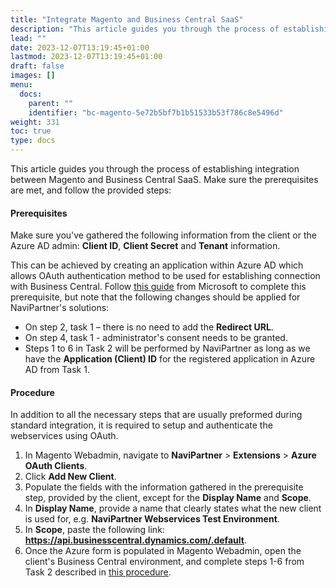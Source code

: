 ```yaml
---
title: "Integrate Magento and Business Central SaaS"
description: "This article guides you through the process of establishing integration between Magento and Business Central SaaS."
lead: ""
date: 2023-12-07T13:19:45+01:00
lastmod: 2023-12-07T13:19:45+01:00
draft: false
images: []
menu:
  docs:
    parent: ""
    identifier: "bc-magento-5e72b5bf7b1b51533b53f786c8e5496d"
weight: 331
toc: true
type: docs
---
```


This article guides you through the process of establishing integration between Magento and Business Central SaaS. Make sure the prerequisites are met, and follow the provided steps:

#### Prerequisites

Make sure you've gathered the following information from the client or the Azure AD admin: **Client ID**, **Client Secret** and **Tenant** information.            



This can be achieved by creating an application within Azure AD which allows OAuth authentication method to be used for establishing connection with Business Central. Follow [<ins>this guide<ins>](https://learn.microsoft.com/en-us/dynamics365/business-central/dev-itpro/administration/automation-apis-using-s2s-authentication) from Microsoft to complete this prerequisite, but note that the following changes should be applied for NaviPartner's solutions:
  - On step 2, task 1 – there is no need to add the **Redirect URL**.
  - On step 4, task 1 - administrator's consent needs to be granted.
  - Steps 1 to 6 in Task 2 will be performed by NaviPartner as long as we have the **Application (Client) ID** for the registered application in Azure AD from Task 1. 

#### Procedure

In addition to all the necessary steps that are usually preformed during standard integration, it is required to setup and authenticate the webservices using OAuth.  

1. In Magento Webadmin, navigate to **NaviPartner** > **Extensions** > **Azure OAuth Clients**.
2. Click **Add New Client**.
3. Populate the fields with the information gathered in the prerequisite step, provided by the client, except for the **Display Name** and **Scope**.     
4. In **Display Name**, provide a name that clearly states what the new client is used for, e.g. **NaviPartner Webservices Test Environment**.
5. In **Scope**, paste the following link: **https://api.businesscentral.dynamics.com/.default**.
6. Once the Azure form is populated in Magento Webadmin, open the client's Business Central environment, and complete steps 1-6 from Task 2 described in [<ins>this procedure<ins>](https://learn.microsoft.com/en-us/dynamics365/business-central/dev-itpro/administration/automation-apis-using-s2s-authentication).